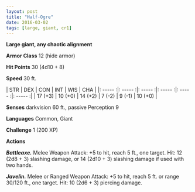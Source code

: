```yaml
---
layout: post
title: "Half-Ogre"
date: 2016-03-02
tags: [large, giant, cr1]
---
```


**Large giant, any chaotic alignment**

**Armor Class** 12 (hide armor)

**Hit Points** 30 (4d10 + 8)

**Speed** 30 ft.

|   STR   |   DEX   |   CON   |   INT   |   WIS   |   CHA   |
|: ----- :|: ----- :|: ----- :|: ----- :|: ----- :|: ----- :|
| 17 (+3) | 10 (+0) | 14 (+2) | 7 (-2) | 9 (-1) | 10 (+0) |

**Senses** darkvision 60 ft., passive Perception 9

**Languages** Common, Giant

**Challenge** 1 (200 XP)

**Actions**

***Battleaxe.*** Melee Weapon Attack: +5 to hit, reach 5 ft., one target. Hit: 12 (2d8 + 3) slashing damage, or 14 (2d10 + 3) slashing damage if used with two hands.

***Javelin.*** Melee or Ranged Weapon Attack: +5 to hit, reach 5 ft. or range 30/120 ft., one target. Hit: 10 (2d6 + 3) piercing damage.
